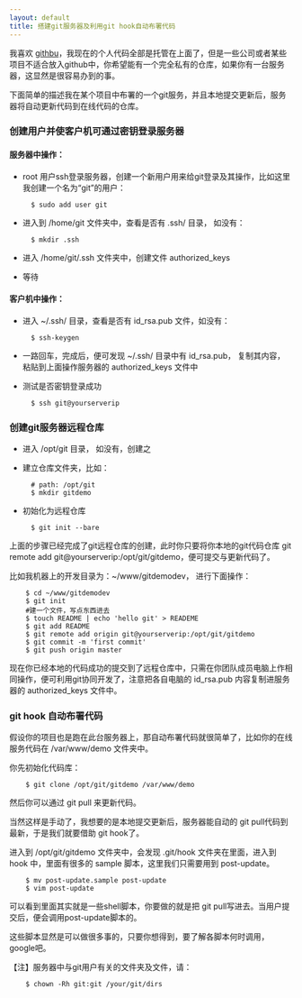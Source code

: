 ```yaml
---
layout: default
title: 搭建git服务器及利用git hook自动布署代码
---
```


我喜欢 [githbu](http://github.com)，我现在的个人代码全部是托管在上面了，但是一些公司或者某些项目不适合放入github中，你希望能有一个完全私有的仓库，如果你有一台服务器，这显然是很容易办到的事。

下面简单的描述我在某个项目中布署的一个git服务，并且本地提交更新后，服务器将自动更新代码到在线代码的仓库。

### 创建用户并使客户机可通过密钥登录服务器

#### 服务器中操作：
- root 用户ssh登录服务器，创建一个新用户用来给git登录及其操作，比如这里我创建一个名为“git”的用户：
    
        $ sudo add user git
	
- 进入到 /home/git 文件夹中，查看是否有 .ssh/ 目录， 如没有：
		
		$ mkdir .ssh

- 进入 /home/git/.ssh 文件夹中，创建文件 authorized_keys

- 等待

#### 客户机中操作：
- 进入 ~/.ssh/ 目录，查看是否有 id_rsa.pub 文件，如没有：
		
		$ ssh-keygen

- 一路回车，完成后，便可发现 ~/.ssh/ 目录中有 id_rsa.pub， 复制其内容，粘贴到上面操作服务器的 authorized_keys 文件中
- 测试是否密钥登录成功
	
		$ ssh git@yourserverip
	 
### 创建git服务器远程仓库
- 进入 /opt/git 目录， 如没有，创建之
- 建立仓库文件夹，比如：
		
		# path: /opt/git
		$ mkdir gitdemo

- 初始化为远程仓库
		
		$ git init --bare

上面的步骤已经完成了git远程仓库的创建，此时你只要将你本地的git代码仓库 git remote add git@yourserverip:/opt/git/gitdemo，便可提交与更新代码了。

比如我机器上的开发目录为：~/www/gitdemodev， 进行下面操作：
	
		$ cd ~/www/gitdemodev
		$ git init
		#建一个文件，写点东西进去
		$ touch README | echo 'hello git' > READEME 
		$ git add README
		$ git remote add origin git@yourserverip:/opt/git/gitdemo
		$ git commit -m 'first commit'
		$ git push origin master
		
现在你已经本地的代码成功的提交到了远程仓库中，只需在你团队成员电脑上作相同操作，便可利用git协同开发了，注意把各自电脑的 id_rsa.pub 内容复制进服务器的 authorized_keys 文件中。

### git hook 自动布署代码
假设你的项目也是跑在此台服务器上，那自动布署代码就很简单了，比如你的在线服务代码在 /var/www/demo 文件夹中。

你先初始化代码库：
		
		$ git clone /opt/git/gitdemo /var/www/demo

然后你可以通过 git pull 来更新代码。

当然这样是手动了，我想要的是本地提交更新后，服务器能自动的 git pull代码到最新，于是我们就要借助 git hook了。

进入到 /opt/git/gitdemo 文件夹中，会发现 .git/hook 文件夹在里面，进入到 hook 中，里面有很多的 sample 脚本，这里我们只需要用到 post-update。 

		$ mv post-update.sample post-update
		$ vim post-update

可以看到里面其实就是一些shell脚本，你要做的就是把 git pull写进去。当用户提交后，便会调用post-update脚本的。

这些脚本显然是可以做很多事的，只要你想得到，要了解各脚本何时调用，google吧。

【注】服务器中与git用户有关的文件夹及文件，请：
		
		$ chown -Rh git:git /your/git/dirs 
				
